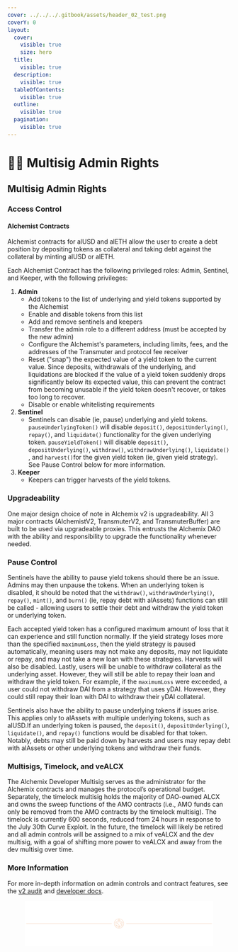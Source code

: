 ```yaml
---
cover: ../../../.gitbook/assets/header_02_test.png
coverY: 0
layout:
  cover:
    visible: true
    size: hero
  title:
    visible: true
  description:
    visible: true
  tableOfContents:
    visible: true
  outline:
    visible: true
  pagination:
    visible: true
---
```


# 🧙‍♂️ Multisig Admin Rights

## Multisig Admin Rights

### Access Control <a href="#access-control" id="access-control"></a>

#### Alchemist Contracts <a href="#alchemist-contracts" id="alchemist-contracts"></a>

Alchemist contracts for alUSD and alETH allow the user to create a debt position by depositing tokens as collateral and taking debt against the collateral by minting alUSD or alETH.

Each Alchemist Contract has the following privileged roles: Admin, Sentinel, and Keeper, with the following privileges:

1. **Admin**
   * Add tokens to the list of underlying and yield tokens supported by the Alchemist
   * Enable and disable tokens from this list
   * Add and remove sentinels and keepers
   * Transfer the admin role to a different address (must be accepted by the new admin)
   * Configure the Alchemist's parameters, including limits, fees, and the addresses of the Transmuter and protocol fee receiver
   * Reset ("snap") the expected value of a yield token to the current value. Since deposits, withdrawals of the underlying, and liquidations are blocked if the value of a yield token suddenly drops significantly below its expected value, this can prevent the contract from becoming unusable if the yield token doesn't recover, or takes too long to recover.
   * Disable or enable whitelisting requirements
2. **Sentinel**
   * Sentinels can disable (ie, pause) underlying and yield tokens. `pauseUnderlyingToken()` will disable `deposit()`, `depositUnderlying()`, `repay()`, and `liquidate()` functionality for the given underlying token. `pauseYieldToken()` will disable `deposit()`, `depositUnderlying()`, `withdraw()`, `withdrawUnderlying()`, `liquidate()` , and `harvest()`for the given yield token (ie, given yield strategy). See Pause Control below for more information.
3. **Keeper**
   * Keepers can trigger harvests of the yield tokens.

### Upgradeability <a href="#upgradeability" id="upgradeability"></a>

One major design choice of note in Alchemix v2 is upgradeability. All 3 major contracts (AlchemistV2, TransmuterV2, and TransmuterBuffer) are built to be used via upgradeable proxies. This entrusts the Alchemix DAO with the ability and responsibility to upgrade the functionality whenever needed.

### Pause Control <a href="#pause-control" id="pause-control"></a>

Sentinels have the ability to pause yield tokens should there be an issue. Admins may then unpause the tokens. When an underlying token is disabled, it should be noted that the `withdraw()`, `withdrawUnderlying()`, `repay()`, `mint()`, and `burn()` (ie, repay debt with alAssets) functions can still be called - allowing users to settle their debt and withdraw the yield token or underlying token.

Each accepted yield token has a configured maximum amount of loss that it can experience and still function normally. If the yield strategy loses more than the specified `maximumLoss`, then the yield strategy is paused automatically, meaning users may not make any deposits, may not liquidate or repay, and may not take a new loan with these strategies. Harvests will also be disabled. Lastly, users will be unable to withdraw collateral as the underlying asset. However, they will still be able to repay their loan and withdraw the yield token. For example, if the `maximumLoss` were exceeded, a user could not withdraw DAI from a strategy that uses yDAI. However, they could still repay their loan with DAI to withdraw their yDAI collateral.

Sentinels also have the ability to pause underlying tokens if issues arise. This applies only to alAssets with multiple underlying tokens, such as alUSD.If an underlying token is paused, the `deposit()`, `depositUnderlying()`, `liquidate()`, and `repay()` functions would be disabled for that token. Notably, debts may still be paid down by harvests and users may repay debt with alAssets or other underlying tokens and withdraw their funds.

### Multisigs, Timelock, and veALCX <a href="#multisigs-timelock-and-vealcx" id="multisigs-timelock-and-vealcx"></a>

The Alchemix Developer Multisig serves as the administrator for the Alchemix contracts and manages the protocol’s operational budget. Separately, the timelock multisig holds the majority of DAO-owned ALCX and owns the sweep functions of the AMO contracts (i.e., AMO funds can only be removed from the AMO contracts by the timelock multisig). The timelock is currently 600 seconds, reduced from 24 hours in response to the July 30th Curve Exploit. In the future, the timelock will likely be retired and all admin controls will be assigned to a mix of veALCX and the dev multisig, with a goal of shifting more power to veALCX and away from the dev multisig over time.

### More Information <a href="#more-information" id="more-information"></a>

For more in-depth information on admin controls and contract features, see the [v2 audit](https://github.com/runtimeverification/publications/blob/main/reports/smart-contracts/Alchemix\_v2.pdf) and [developer docs](https://alchemix-finance.gitbook.io/v2/).

<figure><img src="../../../.gitbook/assets/header_02_test (1).png" alt=""><figcaption></figcaption></figure>
